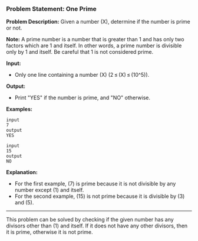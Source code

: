### Problem Statement: One Prime

**Problem Description:**
Given a number \(X\), determine if the number is prime or not.

**Note:**
A prime number is a number that is greater than 1 and has only two factors which are 1 and itself. In other words, a prime number is divisible only by 1 and itself. Be careful that 1 is not considered prime.

**Input:**
- Only one line containing a number \(X\) (2 ≤ \(X\) ≤ \(10^5\)).

**Output:**
- Print "YES" if the number is prime, and "NO" otherwise.

**Examples:**
```
input
7
output
YES

input
15
output
NO
```

**Explanation:**
- For the first example, \(7\) is prime because it is not divisible by any number except \(1\) and itself.
- For the second example, \(15\) is not prime because it is divisible by \(3\) and \(5\).

---

This problem can be solved by checking if the given number has any divisors other than \(1\) and itself. If it does not have any other divisors, then it is prime, otherwise it is not prime.